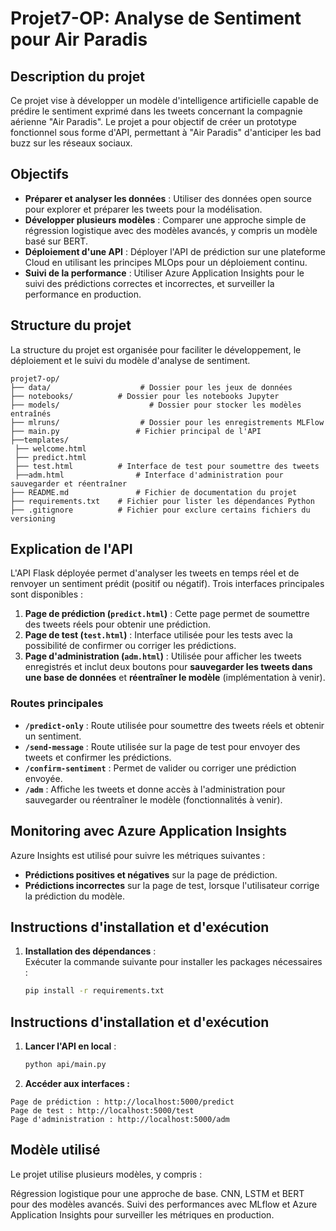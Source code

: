 # Projet7-OP: Analyse de Sentiment pour Air Paradis

## Description du projet

Ce projet vise à développer un modèle d'intelligence artificielle capable de prédire le sentiment exprimé dans les tweets concernant la compagnie aérienne "Air Paradis". Le projet a pour objectif de créer un prototype fonctionnel sous forme d'API, permettant à "Air Paradis" d'anticiper les bad buzz sur les réseaux sociaux.

## Objectifs

- **Préparer et analyser les données** : Utiliser des données open source pour explorer et préparer les tweets pour la modélisation.
- **Développer plusieurs modèles** : Comparer une approche simple de régression logistique avec des modèles avancés, y compris un modèle basé sur BERT.
- **Déploiement d'une API** : Déployer l'API de prédiction sur une plateforme Cloud en utilisant les principes MLOps pour un déploiement continu.
- **Suivi de la performance** : Utiliser Azure Application Insights pour le suivi des prédictions correctes et incorrectes, et surveiller la performance en production.

## Structure du projet

La structure du projet est organisée pour faciliter le développement, le déploiement et le suivi du modèle d'analyse de sentiment.



```plaintext
projet7-op/ 
├── data/ 			   	     # Dossier pour les jeux de données 
├── notebooks/ 	     	# Dossier pour les notebooks Jupyter 
├── models/ 			       # Dossier pour stocker les modèles entraînés 
├── mlruns/ 		  	     # Dossier pour les enregistrements MLFlow 
├── main.py 		       	# Fichier principal de l'API 
├──templates/ 
 ├── welcome.html 
 ├── predict.html 
 ├── test.html 	     	# Interface de test pour soumettre des tweets 
 ├──adm.html 		      	# Interface d'administration pour sauvegarder et réentraîner 
├── README.md 	     		# Fichier de documentation du projet 
├── requirements.txt 	# Fichier pour lister les dépendances Python 
├── .gitignore 	     	# Fichier pour exclure certains fichiers du versioning
```

## Explication de l'API

L'API Flask déployée permet d'analyser les tweets en temps réel et de renvoyer un sentiment prédit (positif ou négatif). Trois interfaces principales sont disponibles :
1. **Page de prédiction (`predict.html`)** : Cette page permet de soumettre des tweets réels pour obtenir une prédiction.
2. **Page de test (`test.html`)** : Interface utilisée pour les tests avec la possibilité de confirmer ou corriger les prédictions.
3. **Page d'administration (`adm.html`)** : Utilisée pour afficher les tweets enregistrés et inclut deux boutons pour **sauvegarder les tweets dans une base de données** et **réentraîner le modèle** (implémentation à venir).

### Routes principales

- **`/predict-only`** : Route utilisée pour soumettre des tweets réels et obtenir un sentiment.
- **`/send-message`** : Route utilisée sur la page de test pour envoyer des tweets et confirmer les prédictions.
- **`/confirm-sentiment`** : Permet de valider ou corriger une prédiction envoyée.
- **`/adm`** : Affiche les tweets et donne accès à l'administration pour sauvegarder ou réentraîner le modèle (fonctionnalités à venir).

## Monitoring avec Azure Application Insights

Azure Insights est utilisé pour suivre les métriques suivantes :
- **Prédictions positives et négatives** sur la page de prédiction.
- **Prédictions incorrectes** sur la page de test, lorsque l'utilisateur corrige la prédiction du modèle.

## Instructions d'installation et d'exécution

1. **Installation des dépendances** :  
   Exécuter la commande suivante pour installer les packages nécessaires :
   ```bash
   pip install -r requirements.txt
   ```
## Instructions d'installation et d'exécution

1. **Lancer l'API en local** :
   ```bash
   python api/main.py
   ```
2. **Accéder aux interfaces :**

```plaintext
Page de prédiction : http://localhost:5000/predict
Page de test : http://localhost:5000/test
Page d'administration : http://localhost:5000/adm
```
## Modèle utilisé

Le projet utilise plusieurs modèles, y compris :

Régression logistique pour une approche de base.
CNN, LSTM et BERT pour des modèles avancés.
Suivi des performances avec MLflow et Azure Application Insights pour surveiller les métriques en production.
